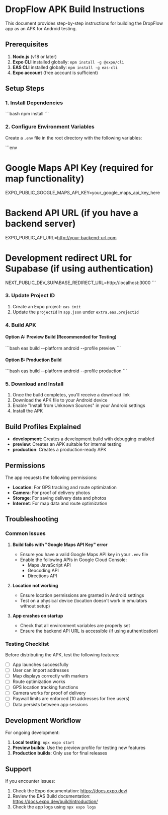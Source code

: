 # DropFlow APK Build Instructions

This document provides step-by-step instructions for building the DropFlow app as an APK for Android testing.

## Prerequisites

1. **Node.js** (v18 or later)
2. **Expo CLI** installed globally: `npm install -g @expo/cli`
3. **EAS CLI** installed globally: `npm install -g eas-cli`
4. **Expo account** (free account is sufficient)

## Setup Steps

### 1. Install Dependencies
\`\`\`bash
npm install
\`\`\`

### 2. Configure Environment Variables

Create a `.env` file in the root directory with the following variables:

\`\`\`env
# Google Maps API Key (required for map functionality)
EXPO_PUBLIC_GOOGLE_MAPS_API_KEY=your_google_maps_api_key_here

# Backend API URL (if you have a backend server)
EXPO_PUBLIC_API_URL=http://your-backend-url.com

# Development redirect URL for Supabase (if using authentication)
NEXT_PUBLIC_DEV_SUPABASE_REDIRECT_URL=http://localhost:3000
\`\`\`

### 3. Update Project ID

1. Create an Expo project: `eas init`
2. Update the `projectId` in `app.json` under `extra.eas.projectId`

### 4. Build APK

#### Option A: Preview Build (Recommended for Testing)
\`\`\`bash
eas build --platform android --profile preview
\`\`\`

#### Option B: Production Build
\`\`\`bash
eas build --platform android --profile production
\`\`\`

### 5. Download and Install

1. Once the build completes, you'll receive a download link
2. Download the APK file to your Android device
3. Enable "Install from Unknown Sources" in your Android settings
4. Install the APK

## Build Profiles Explained

- **development**: Creates a development build with debugging enabled
- **preview**: Creates an APK suitable for internal testing
- **production**: Creates a production-ready APK

## Permissions

The app requests the following permissions:
- **Location**: For GPS tracking and route optimization
- **Camera**: For proof of delivery photos
- **Storage**: For saving delivery data and photos
- **Internet**: For map data and route optimization

## Troubleshooting

### Common Issues

1. **Build fails with "Google Maps API Key" error**
   - Ensure you have a valid Google Maps API key in your `.env` file
   - Enable the following APIs in Google Cloud Console:
     - Maps JavaScript API
     - Geocoding API
     - Directions API

2. **Location not working**
   - Ensure location permissions are granted in Android settings
   - Test on a physical device (location doesn't work in emulators without setup)

3. **App crashes on startup**
   - Check that all environment variables are properly set
   - Ensure the backend API URL is accessible (if using authentication)

### Testing Checklist

Before distributing the APK, test the following features:

- [ ] App launches successfully
- [ ] User can import addresses
- [ ] Map displays correctly with markers
- [ ] Route optimization works
- [ ] GPS location tracking functions
- [ ] Camera works for proof of delivery
- [ ] Paywall limits are enforced (10 addresses for free users)
- [ ] Data persists between app sessions

## Development Workflow

For ongoing development:

1. **Local testing**: `npx expo start`
2. **Preview builds**: Use the preview profile for testing new features
3. **Production builds**: Only use for final releases

## Support

If you encounter issues:
1. Check the Expo documentation: https://docs.expo.dev/
2. Review the EAS Build documentation: https://docs.expo.dev/build/introduction/
3. Check the app logs using `npx expo logs`
